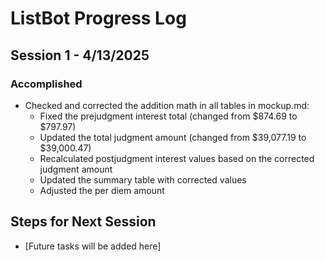 # ListBot Progress Log

## Session 1 - 4/13/2025

### Accomplished
- Checked and corrected the addition math in all tables in mockup.md:
  - Fixed the prejudgment interest total (changed from $874.69 to $797.97)
  - Updated the total judgment amount (changed from $39,077.19 to $39,000.47)
  - Recalculated postjudgment interest values based on the corrected judgment amount
  - Updated the summary table with corrected values
  - Adjusted the per diem amount

## Steps for Next Session
- [Future tasks will be added here]
